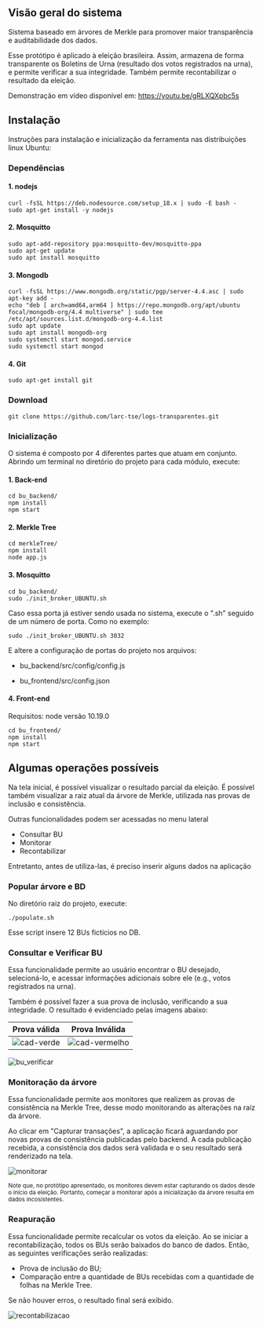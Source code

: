 ## Visão geral do sistema
Sistema baseado em árvores de Merkle para promover maior transparência e auditabilidade dos dados. 

Esse protótipo é aplicado à eleição brasileira. Assim, armazena de forma transparente os Boletins de Urna (resultado dos votos registrados na urna), e permite verificar a sua integridade. Também permite recontabilizar o resultado da eleição.

Demonstração em vídeo disponível em: https://youtu.be/gRLXQXpbc5s

## Instalação
Instruções para instalação e inicialização da ferramenta nas distribuições linux Ubuntu:

### Dependências

#### 1. nodejs
```
curl -fsSL https://deb.nodesource.com/setup_18.x | sudo -E bash -
sudo apt-get install -y nodejs
```

#### 2. Mosquitto
```
sudo apt-add-repository ppa:mosquitto-dev/mosquitto-ppa
sudo apt-get update
sudo apt install mosquitto
```

#### 3. Mongodb
```
curl -fsSL https://www.mongodb.org/static/pgp/server-4.4.asc | sudo apt-key add -
echo "deb [ arch=amd64,arm64 ] https://repo.mongodb.org/apt/ubuntu focal/mongodb-org/4.4 multiverse" | sudo tee /etc/apt/sources.list.d/mongodb-org-4.4.list
sudo apt update
sudo apt install mongodb-org
sudo systemctl start mongod.service
sudo systemctl start mongod
```

#### 4. Git
```
sudo apt-get install git
```

### Download
```
git clone https://github.com/larc-tse/logs-transparentes.git
```

### Inicialização
O sistema é composto por 4 diferentes partes que atuam em conjunto. Abrindo um terminal no diretório do projeto para cada módulo, execute:

#### 1. Back-end
```
cd bu_backend/
npm install
npm start
```

#### 2. Merkle Tree
```
cd merkleTree/
npm install
node app.js
```

#### 3. Mosquitto
```
cd bu_backend/
sudo ./init_broker_UBUNTU.sh 
```

Caso essa porta já estiver sendo usada no sistema, execute o ".sh" seguido de um número de porta. Como no exemplo:

```
sudo ./init_broker_UBUNTU.sh 3032
```

E altere a configuração de portas do projeto nos arquivos:

* bu_backend/src/config/config.js

* bu_frontend/src/config.json

#### 4. Front-end
Requisitos: node versão 10.19.0

```
cd bu_frontend/
npm install
npm start
```

## Algumas operações possíveis
Na tela inicial, é possível visualizar o resultado parcial da eleição. É possível também visualizar a raiz atual da árvore de Merkle, utilizada nas provas de inclusão e consistência.

Outras funcionalidades podem ser acessadas no menu lateral
* Consultar BU
* Monitorar
* Recontabilizar

Entretanto, antes de utiliza-las, é preciso inserir alguns dados na aplicação

### Popular árvore e BD

No diretório raiz do projeto, execute:

```
./populate.sh
```

Esse script insere 12 BUs fictícios no DB.


### Consultar e Verificar BU


Essa funcionalidade permite ao usuário encontrar o BU desejado, selecioná-lo, e acessar informações adicionais sobre ele (e.g., votos registrados na urna).

Também é possível fazer a sua prova de inclusão, verificando a sua integridade. O resultado é evidenciado pelas imagens abaixo:

<center>

| Prova válida | Prova Inválida |
| :-------------: |:-------------:|
|![cad-verde](https://user-images.githubusercontent.com/77642873/180626237-60dc5438-43f3-436a-8374-c0d685b5d4a6.png)|![cad-vermelho](https://user-images.githubusercontent.com/77642873/180626247-1b7bfdee-68e1-4130-84de-d566fe12fafe.png)|

</center>   

![bu_verificar](https://user-images.githubusercontent.com/28439483/182242126-3c9efccb-c449-413d-8b38-ccbb552bec15.png)



### Monitoração da árvore

Essa funcionalidade permite aos monitores que realizem as provas de consistência na Merkle Tree, desse modo monitorando as alterações na raiz da árvore. 

Ao clicar em "Capturar transações", a aplicação ficará aguardando por novas provas de consistência publicadas pelo backend. A cada publicação recebida, a consistência dos dados será validada e o seu resultado será renderizado na tela.

![monitorar](https://user-images.githubusercontent.com/28439483/182241946-667c374f-6dc7-4207-a9fc-a0d2d97cb7ab.png)


<sub>Note que, no protótipo apresentado, os monitores devem estar capturando os dados desde o início da eleição. Portanto, começar a monitorar após a inicialização da árvore resulta em dados incosistentes.</sub>

### Reapuração

Essa funcionalidade permite recalcular os votos da eleição. Ao se iniciar a recontabilização, todos os BUs serão baixados do banco de dados. Então, as seguintes verificações serão realizadas:

* Prova de inclusão do BU;
* Comparação entre a quantidade de BUs recebidas com a quantidade de folhas na Merkle Tree.

Se não houver erros, o resultado final será exibido.

![recontabilizacao](https://user-images.githubusercontent.com/28439483/182241971-d1850ecb-62df-4b38-b32c-a08cb40a7e4d.png)

